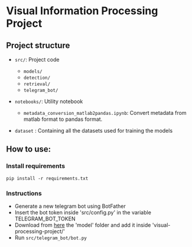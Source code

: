 # Visual Information Processing Project

## Project structure
- `src/`: Project code
  - `models/`
  - `detection/`
  - `retrieval/`
  - `telegram_bot/`
- `notebooks/`: Utility notebook
  - `metadata_conversion_matlab2pandas.ipynb`: Convert metadata from matlab format to pandas format.

- `dataset` : Containing all the datasets used for training the models


## How to use:

### Install requirements
```
pip install -r requirements.txt
```

### Instructions
- Generate a new telegram bot using BotFather
- Insert the bot token inside 'src/config.py' in the variable TELEGRAM_BOT_TOKEN
- Download from <a href='https://drive.google.com/drive/folders/19HhDo2A6lWS1jTW4HlZMC3NFG6i2duyS?usp=sharing'>here</a> the 'model' folder and add it inside 'visual-processing-project/'
- Run `src/telegram_bot/bot.py`
